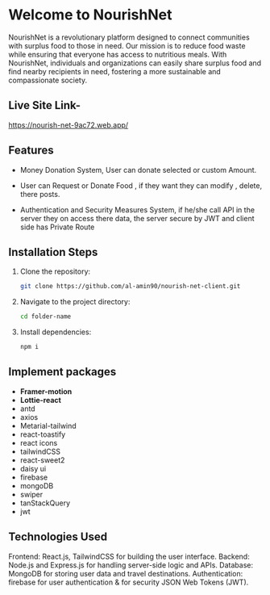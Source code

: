# Welcome to NourishNet

NourishNet is a revolutionary platform designed to connect communities with surplus food to those in need. Our mission is to reduce food waste while ensuring that everyone has access to nutritious meals. With NourishNet, individuals and organizations can easily share surplus food and find nearby recipients in need, fostering a more sustainable and compassionate society.

## Live Site Link-

https://nourish-net-9ac72.web.app/

## Features

- Money Donation System, User can donate selected or custom Amount.

- User can Request or Donate Food , if they want they can modify , delete, there
posts.

- Authentication and Security Measures System, if he/she call API in the server they
on access there data, the server secure by JWT and client side has Private Route


## Installation Steps

1. Clone the repository:
    ```sh
    git clone https://github.com/al-amin90/nourish-net-client.git
    ```
2. Navigate to the project directory:
    ```sh
    cd folder-name
    ```
3. Install dependencies:
    ```sh
    npm i
    ```

## Implement packages

- **Framer-motion**
- **Lottie-react**
- antd
- axios
- Metarial-tailwind
- react-toastify
- react icons
- tailwindCSS
- react-sweet2
- daisy ui
- firebase
- mongoDB
- swiper
- tanStackQuery
- jwt

## Technologies Used

Frontend: React.js, TailwindCSS for building the user interface.
Backend: Node.js and Express.js for handling server-side logic and APIs.
Database: MongoDB for storing user data and travel destinations.
Authentication: firebase for user authentication & for security JSON Web Tokens (JWT).


